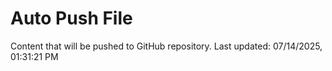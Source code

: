 # Auto Push File

Content that will be pushed to GitHub repository.
Last updated: 07/14/2025, 01:31:21 PM
